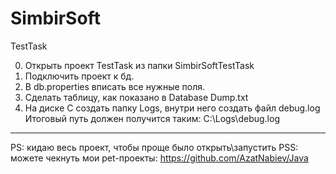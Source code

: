 # SimbirSoft
TestTask

0. Открыть проект TestTask из папки SimbirSoftTestTask
1. Подключить проект к бд. 
2. В db.properties вписать все нужные поля.
3. Сделать таблицу, как показано в Database Dump.txt
4. На диске С создать папку Logs, внутри него создать файл debug.log
   Итоговый путь должен получится таким: C:\Logs\debug.log 
------------------------------------------------------
PS: кидаю весь проект, чтобы проще было открыть\запустить
PSS: можете чекнуть мои pet-проекты: https://github.com/AzatNabiev/Java